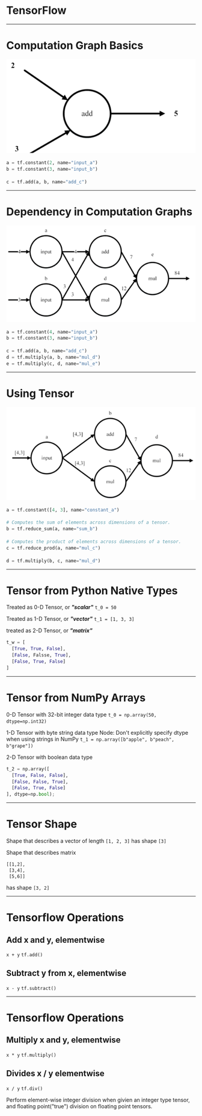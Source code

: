 TensorFlow
===

---

# Computation Graph Basics

![80% computation-graph-basics](img/computation-graph-basics.png)


``` python
a = tf.constant(2, name="input_a")
b = tf.constant(3, name="input_b")

c = tf.add(a, b, name="add_c")
```

---

# Dependency in Computation Graphs

![80% dependency-in-computation-graphs](img/dependency-in-computation-graphs.png)

``` python
a = tf.constant(4, name="input_a")
b = tf.constant(3, name="input_b")

c = tf.add(a, b, name="add_c")
d = tf.multiply(a, b, name="mul_d")
e = tf.multiply(c, d, name="mul_e")
```

---

# Using Tensor

![80% using-tensor](img/using-tensor.png)

``` python
a = tf.constant([4, 3], name="constant_a")

# Computes the sum of elements across dimensions of a tensor.
b = tf.reduce_sum(a, name="sum_b")

# Computes the product of elements across dimensions of a tensor.
c = tf.reduce_prod(a, name="mul_c")

d = tf.multiply(b, c, name="mul_d")
```

---

# Tensor from Python Native Types

Treated as 0-D Tensor, or ***"scalar"***
`t_0 = 50` 

Treated as 1-D Tensor, or ***"vector"***
`t_1 = [1, 3, 3]`

treated as 2-D Tensor, or ***"matrix"***
``` python
t_w = [
  [True, True, False],
  [False, Falsse, True],
  [False, True, False]
]
```

---

# Tensor from NumPy Arrays

0-D Tensor with 32-bit integer data type
`t_0 = np.array(50, dtype=np.int32)`

1-D Tensor with byte string data type
Node: Don't explicitly specify dtype when using strings in NumPy
`t_1 = np.array([b"apple", b"peach", b"grape"])`

2-D Tensor with boolean data type
``` python
t_2 = np.array([
  [True, False, False],
  [False, False, True],
  [False, True, False]
], dtype=np.bool);
```
---

# Tensor Shape

Shape that describes a vector of length
`[1, 2, 3]` has shape `[3]`

Shape that describes matrix

```
[[1,2],
 [3,4],
 [5,6]]
 ```
 has shape `[3, 2]`
 
---
 
# Tensorflow Operations
 
## Add x and y, elementwise

`x + y`
`tf.add()` 
 
## Subtract y from x, elementwise

`x - y`
`tf.subtract()`
 
---

# Tensorflow Operations

## Multiply x and y, elementwise

`x * y`
`tf.multiply()` 

## Divides x / y elementwise 

`x / y`
`tf.div()`

Perform element-wise integer division when givien an integer type tensor, and floating point("true") division on floating point tensors.


